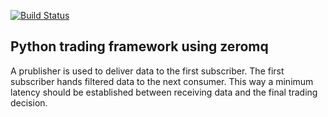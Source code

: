 [![Build Status](https://travis-ci.org/F2011B/trading_zmq.svg?branch=master)](https://travis-ci.org/F2011B/trading_zmq)

## Python trading framework using zeromq 

A prublisher is used to deliver data to the first subscriber.
The first subscriber hands filtered data to the next consumer. 
This way a minimum latency should be established between receiving 
data and the final trading decision. 
